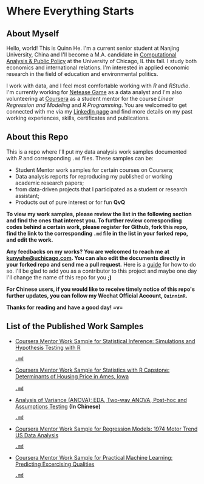 # Where Everything Starts

About Myself
---------------------------
Hello, world! This is Quinn He. I'm a current senior student at Nanjing University, China and I'll become a M.A. candidate in [Computational Analysis & Public Policy](https://capp.sites.uchicago.edu/) at the University of Chicago, IL this fall. I study both economics and international relations. I'm interested in applied economic research in the field of education and environmental politics. 

I work with data, and I feel most comfortable working with *R* and *RStudio*. I'm currently working for [Netease Game](http://game.163.com/en/) as a data analyst and I'm also volunteering at [Coursera](https://www.coursera.org/) as a student mentor for the course *Linear Regression and Modeling* and *R Programming*. You are welcomed to get connected with me via my [LinkedIn page](https://www.linkedin.com/in/quinnhe/) and find more details on my past working experiences, skills, certificates and publications.

About this Repo
------------------------
This is a repo where I'll put my data analysis work samples documented with *R* and corresponding `.md` files. These samples can be: 

* Student Mentor work samples for certain courses on Coursera;   
* Data analysis reports for reproducing my published or working academic research papers;
* from data-driven projects that I participated as a student or research assistant;
* Products out of pure interest or for fun __QvQ__

__To view my work samples, please review the list in the following section and find the ones that interest you. To further review corresponding codes behind a certain work, please register for Github, fork this repo, find the link to the corresponding `.md` file in the list in your forked repo, and edit the work.__

__Any feedbacks on my works? You are welcomed to reach me at [kunyuhe@uchicago.com](kunyuhe@uchicago.com). You can also edit the documents directly in your forked repo and send me a pull request.__ Here is a [guide](https://help.github.com/articles/about-pull-requests/) for how to do so. I'll be glad to add you as a contributor to this project and maybe one day I'll change the name of this repo for you __;)__

__For Chinese users, if you would like to receive timely notice of this repo's further updates, you can follow my Wechat Official Account, `QuinninR`.__

__Thanks for reading and have a good day! =v=__

List of the Published Work Samples
-------------------------------------
* [Coursera Mentor Work Sample for Statistical Inference: Simulations and Hypothesis Testing with R](https://rpubs.com/QuinninR/384471)
  
  [`.md`](https://github.com/QuinninR/QuinninR-sample-analysis/blob/master/Work%20Samples/WS1/Coursera%20Mentor%20Work%20Sample%20for%20Statistical%20Inference:%20Simulations%20and%20Hypothesis%20Testing%20with%20R.md)
  
* [Coursera Mentor Work Sample for Statistics with R Capstone: Determinants of Housing Price in Ames, Iowa](http://rpubs.com/QuinninR/385616)

  [`.md`](https://github.com/QuinninR/QuinninR-sample-analysis/blob/master/Work%20Samples/WS2/Final_Project_KunyuHE.md)
  
* [Analysis of Variance (ANOVA): EDA, Two-way ANOVA, Post-hoc and Assumptions Testing](https://github.com/QuinninR/QuinninR-sample-analysis/blob/master/Work%20Samples/WS3/Homework3.md) __(In Chinese)__

  [`.md`](https://github.com/QuinninR/QuinninR-sample-analysis/blob/master/Work%20Samples/WS3/Homework3.md)
  
* [Coursera Mentor Work Sample for Regression Models: 1974 Motor Trend US Data Analysis](https://rpubs.com/QuinninR/395465)

  [`.md`](https://github.com/QuinninR/QuinninR-sample-analysis/blob/master/Work%20Samples/WS4/Coursera%20Mentor%20Work%20Sample%20for%20Regression%20Models:%201974%20Motor%20Trend%20US%20Data%20Analysis.md)

* [Coursera Mentor Work Sample for Practical Machine Learning: Predicting Excercising Qualities](https://rpubs.com/QuinninR/400932)

  [`.md`](https://github.com/QuinninR/QuinninR-sample-analysis/blob/master/Work%20Samples/WS5/Project.md)
